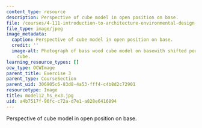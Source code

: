 ```yaml
---
content_type: resource
description: Perspective of cube model in open position on base.
file: /courses/4-111-introduction-to-architecture-environmental-design-spring-2014/a4b7517f96fcc72ad7e1a828e6416894_model12_hs_ex3.jpg
file_type: image/jpeg
image_metadata:
  caption: Perspective of cube model in open position on base.
  credit: ''
  image-alt: Photograph of bass wood cube model on basewith shifted portions of the
    cube.
learning_resource_types: []
ocw_type: OCWImage
parent_title: Exercise 3
parent_type: CourseSection
parent_uid: 306905c6-83d8-4a53-fff4-c4b8d2c72901
resourcetype: Image
title: model12_hs_ex3.jpg
uid: a4b7517f-96fc-c72a-d7e1-a828e6416894
---
```

Perspective of cube model in open position on base.

